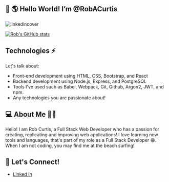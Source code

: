 
## 👋 🌎 Hello World! I’m @RobACurtis

![linkedincover](https://user-images.githubusercontent.com/96838616/174904023-4f799f78-317b-4ff9-a359-ed3fb512e719.jpg)


[![Rob's GitHub stats](https://github-readme-stats.vercel.app/api?username=RobACurtis)](https://github.com/anuraghazra/github-readme-stats)

## Technologies ⚡ 
Let's talk about: 
- Front-end development using HTML, CSS, Bootstrap, and React
- Backend development using Node.js, Express, and PostgreSQL
- Tools I've used such as Babel, Webpack, Git, Github, Argon2, JWT, and npm.
- Any technologies you are passionate about! 

##  💻 About Me  🏄🏽

Hello! I am Rob Curtis, a Full Stack Web Developer who has a passion for creating, replicating and improving web applications! I love learning new tools and languages, that's part of my role as a Full Stack Developer 😁. When I am not coding, you may find me at the beach surfing! 

## 📨 Let's Connect! 

 - [Linked In](https://www.linkedin.com/in/robanthonycurtis/)





<!---
RobACurtis/RobACurtis is a ✨ special ✨ repository because its `README.md` (this file) appears on your GitHub profile.
You can click the Preview link to take a look at your changes.
--->
